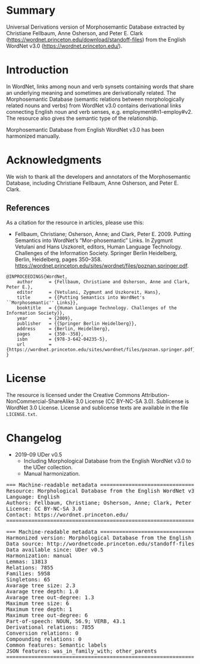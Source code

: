 # Summary

Universal Derivations version of Morphosemantic Database extracted by Christiane Fellbaum, Anne Osherson, and Peter E. Clark (https://wordnet.princeton.edu/download/standoff-files) from the English WordNet v3.0 (https://wordnet.princeton.edu/).


# Introduction

In WordNet, links among noun and verb synsets containing words that share an underlying meaning and sometimes are derivationally related. The Morphosemantic Database (semantic relations between morphologically related nouns and verbs) from WordNet v3.0 contains derivational links connecting English noun and verb senses, e.g. employment#n1-employ#v2. The resource also gives the semantic type of the relationship.

Morphosemantic Database from English WordNet v3.0 has been harmonized manually.


# Acknowledgments

We wish to thank all the developers and annotators of the Morphosemantic Database, including Christiane Fellbaum, Anne Osherson, and Peter E. Clark.


## References

As a citation for the resource in articles, please use this:

* Fellbaum, Christiane; Osherson, Anne; and Clark, Peter E. 2009. Putting Semantics into WordNet’s “Mor-phosemantic” Links. In Zygmunt Vetulani and Hans Uszkoreit, editors, Human Language Technology. Challenges of the Information Society. Springer Berlin Heidelberg, Berlin, Heidelberg, pages 350–358. https://wordnet.princeton.edu/sites/wordnet/files/poznan.springer.pdf.

```
@INPROCEEDINGS{WordNet,
    author      = {Fellbaum, Christiane and Osherson, Anne and Clark, Peter E.},
    editor      = {Vetulani, Zygmunt and Uszkoreit, Hans},
    title       = {{Putting Semantics into WordNet's ``Morphosemantic'' Links}},
    booktitle   = {{Human Language Technology. Challenges of the Information Society}},
    year        = {2009},
    publisher   = {{Springer Berlin Heidelberg}},
    address     = {Berlin, Heidelberg},
    pages       = {350--358},
    isbn        = {978-3-642-04235-5},
    url         = {https://wordnet.princeton.edu/sites/wordnet/files/poznan.springer.pdf}
}
```


# License

The resource is licensed under the Creative Commons Attribution-NonCommercial-ShareAlike 3.0 License (CC BY-NC-SA 3.0). Sublicense is WordNet 3.0 License.
License and sublicense texts are available in the file `LICENSE.txt`.


# Changelog

* 2019-09 UDer v0.5
    * Including Morphological Database from the English WordNet v3.0 to the UDer collection.
    * Manual harmonization.


<pre>
=== Machine-readable metadata =================================================
Resource: Morphological Database from the English WordNet v3.0
Language: English
Authors: Fellbaum, Christiane; Osherson, Anne; Clark, Peter E.
License: CC BY-NC-SA 3.0
Contact: https://wordnet.princeton.edu/
===============================================================================
</pre>

<pre>
=== Machine-readable metadata =================================================
Harmonized version: Morphological Database from the English WordNet v3.0
Data source: http://wordnetcode.princeton.edu/standoff-files/morphosemantic-links.xls
Data available since: UDer v0.5
Harmonization: manual
Lemmas: 13813
Relations: 7855
Families: 5958
Singletons: 65
Avarage tree size: 2.3
Avarage tree depth: 1.0
Avarage tree out-degree: 1.3
Maximum tree size: 6
Maximum tree depth: 1
Maximum tree out-degree: 6
Part-of-speech: NOUN, 56.9; VERB, 43.1
Derivational relations: 7855
Conversion relations: 0
Compounding relations: 0
Common features: Semantic labels
JSON features: was_in_family_with; other_parents
===============================================================================
</pre>
